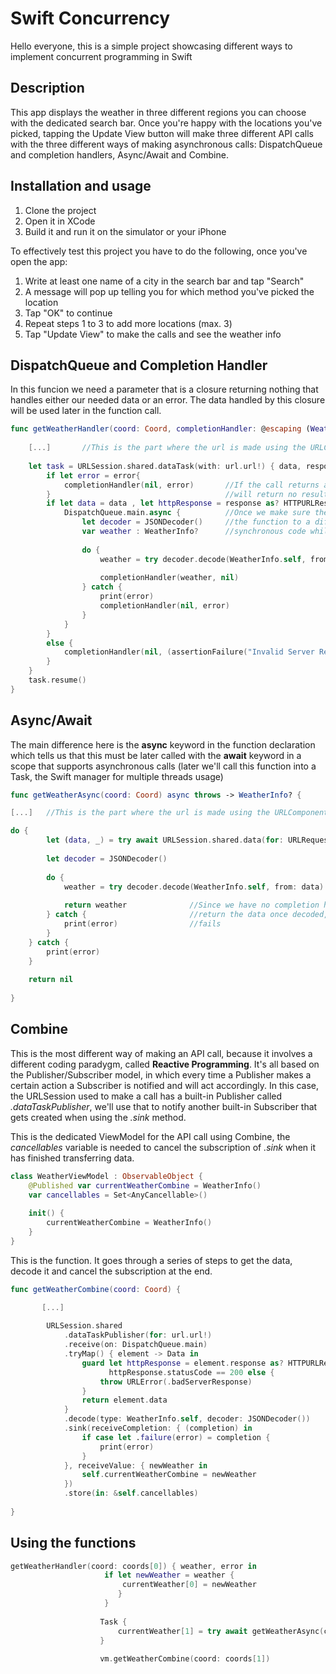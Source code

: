 # Swift Concurrency
Hello everyone, this is a simple project showcasing different ways to implement concurrent programming in Swift

## Description
This app displays the weather in three different regions you can choose with the dedicated search bar. Once you're happy with the locations you've picked, tapping the Update View button will make three different API calls with the three different ways of making asynchronous calls: DispatchQueue and completion handlers, Async/Await and Combine.

## Installation and usage

1. Clone the project
2. Open it in XCode
3. Build it and run it on the simulator or your iPhone

To effectively test this project you have to do the following, once you've open the app:

1. Write at least one name of a city in the search bar and tap "Search"
2. A message will pop up telling you for which method you've picked the location
3. Tap "OK" to continue
4. Repeat steps 1 to 3 to add more locations (max. 3)
5. Tap "Update View" to make the calls and see the weather info

## DispatchQueue and Completion Handler
In this funcion we need a parameter that is a closure returning nothing that handles either our needed data or an error. The data handled by this closure will be used later in the function call.
```swift
func getWeatherHandler(coord: Coord, completionHandler: @escaping (WeatherInfo?, Error?) -> Void) {
    
    [...]       //This is the part where the url is made using the URLComponents structure
    
    let task = URLSession.shared.dataTask(with: url.url!) { data, response, error in    //ulr.url is needed to convert
        if let error = error{                                                           //URLComponents in URL
            completionHandler(nil, error)       //If the call returns an error, the completion handler
        }                                       //will return no result and the error received 
        if let data = data , let httpResponse = response as? HTTPURLResponse, httpResponse.statusCode == 200 {
            DispatchQueue.main.async {          //Once we make sure the request has gone through, we move
                let decoder = JSONDecoder()     //the function to a different thread and go on with the
                var weather : WeatherInfo?      //synchronous code while the API call finishes
                
                do {
                    weather = try decoder.decode(WeatherInfo.self, from: data)
                    
                    completionHandler(weather, nil)
                } catch {
                    print(error)
                    completionHandler(nil, error)
                }
            }
        }
        else {
            completionHandler(nil, (assertionFailure("Invalid Server Response") as! Error))
        }
    }
    task.resume()                               
}
```

## Async/Await
The main difference here is the **async** keyword in the function declaration which tells us that this must be later called with the **await** keyword in a scope that supports asynchronous calls (later we'll call this function into a Task, the Swift manager for multiple threads usage)
```swift
func getWeatherAsync(coord: Coord) async throws -> WeatherInfo? {

[...]   //This is the part where the url is made using the URLComponents structure

do {
        let (data, _) = try await URLSession.shared.data(for: URLRequest(url: url.url!))        //ulr.url is needed to convert
                                                                                                //URLComponents in URL
        let decoder = JSONDecoder()
        
        do {
            weather = try decoder.decode(WeatherInfo.self, from: data)
            
            return weather              //Since we have no completion handler, we can simply
        } catch {                       //return the data once decoded, or nothing if the call
            print(error)                //fails
        }
    } catch {
        print(error)
    }
    
    return nil
    
}
```

## Combine
This is the most different way of making an API call, because it involves a different coding paradygm, called **Reactive Programming**. It's all based on the Publisher/Subscriber model, in which every time a Publisher makes a certain action a Subscriber is notified and will act accordingly.
In this case, the URLSession used to make a call has a built-in Publisher called _.dataTaskPublisher_, we'll use that to notify another built-in Subscriber that gets created when using the _.sink_ method.

This is the dedicated ViewModel for the API call using Combine, the _cancellables_ variable is needed to cancel the subscription of _.sink_ when it has finished transferring data.
```swift
class WeatherViewModel : ObservableObject {
    @Published var currentWeatherCombine = WeatherInfo()
    var cancellables = Set<AnyCancellable>()
    
    init() {
        currentWeatherCombine = WeatherInfo()
    }
}
```
This is the function. It goes through a series of steps to get the data, decode it and cancel the subscription at the end.
```swift
func getWeatherCombine(coord: Coord) {

       [...]
       
        URLSession.shared
            .dataTaskPublisher(for: url.url!)
            .receive(on: DispatchQueue.main)
            .tryMap() { element -> Data in
                guard let httpResponse = element.response as? HTTPURLResponse,
                      httpResponse.statusCode == 200 else {
                    throw URLError(.badServerResponse)
                }
                return element.data
            }
            .decode(type: WeatherInfo.self, decoder: JSONDecoder())
            .sink(receiveCompletion: { (completion) in
                if case let .failure(error) = completion {
                    print(error)
                }
            }, receiveValue: { newWeather in
                self.currentWeatherCombine = newWeather
            })
            .store(in: &self.cancellables)
        
}
```

## Using the functions
```swift
getWeatherHandler(coord: coords[0]) { weather, error in
                     if let newWeather = weather {
                         currentWeather[0] = newWeather
                        }
                     }
                    
                    Task {
                        currentWeather[1] = try await getWeatherAsync(coord: coordinates) ?? WeatherInfo()      //The coordinates variable is not in
                    }                                                                                           //the array because XCode bugged and 
                                                                                                                //didn't accept an array element
                    vm.getWeatherCombine(coord: coords[1])
```

